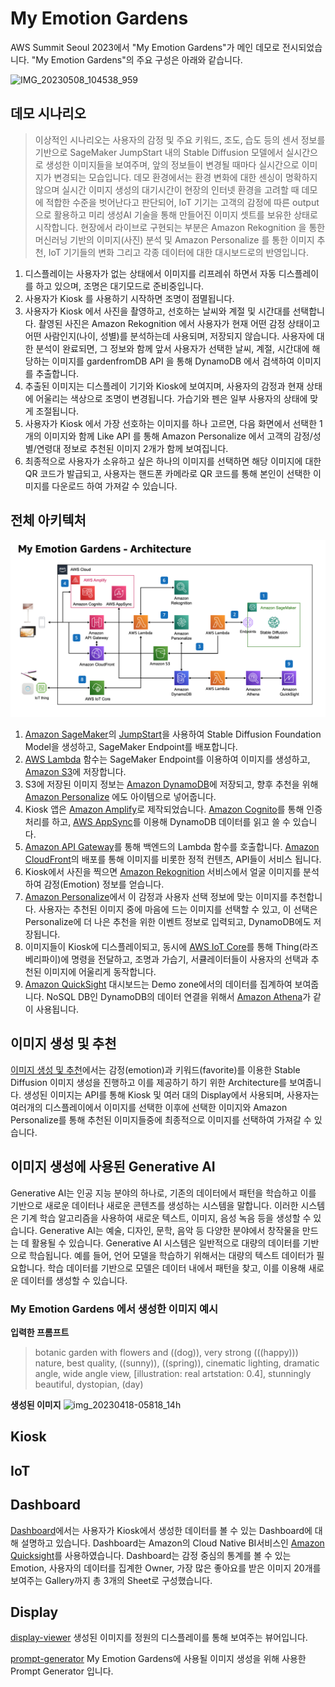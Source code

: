# My Emotion Gardens 

AWS Summit Seoul 2023에서 "My Emotion Gardens"가 메인 데모로 전시되었습니다. "My Emotion Gardens"의 주요 구성은 아래와 같습니다.

![IMG_20230508_104538_959](https://user-images.githubusercontent.com/52392004/236716359-1fffda3f-4cbf-4f34-b002-d0a334c5e08a.jpg)

## 데모 시나리오

> 이상적인 시나리오는 사용자의 감정 및 주요 키워드, 조도, 습도 등의 센서 정보를 기반으로 SageMaker JumpStart 내의 Stable Diffusion 모델에서 실시간으로 생성한 이미지들을 보여주며, 앞의 정보들이 변경될 때마다 실시간으로 이미지가 변경되는 모습입니다. 데모 환경에서는 환경 변화에 대한 센싱이 명확하지 않으며 실시간 이미지 생성의 대기시간이 현장의 인터넷 환경을 고려할 때 데모에 적합한 수준을 벗어난다고 판단되어, IoT 기기는 고객의 감정에 따른 output 으로 활용하고 미리 생성AI 기술을 통해 만들어진 이미지 셋트를 보유한 상태로 시작합니다. 현장에서 라이브로 구현되는 부분은 Amazon Rekognition 을 통한 머신러닝 기반의 이미지(사진) 분석 및 Amazon Personalize 를 통한 이미지 추천, IoT 기기들의 변화 그리고 각종 데이터에 대한 대시보드로의 반영입니다.

1. 디스플레이는 사용자가 없는 상태에서 이미지를 리프레쉬 하면서 자동 디스플레이를 하고 있으며, 조명은 대기모드로 준비중입니다. 
2. 사용자가 Kiosk 를 사용하기 시작하면 조명이 점멸됩니다.
3. 사용자가 Kiosk 에서 사진을 촬영하고, 선호하는 날씨와 계절 및 시간대를 선택합니다. 촬영된 사진은 Amazon Rekognition 에서 사용자가 현재 어떤 감정 상태이고 어떤 사람인지(나이, 성별)를 분석하는데 사용되며, 저장되지 않습니다. 사용자에 대한 분석이 완료되면, 그 정보와 함께 앞서 사용자가 선택한 날씨, 계절, 시간대에 해당하는 이미지를 gardenfromDB API 을 통해 DynamoDB 에서 검색하여 이미지를 추출합니다.
4. 추출된 이미지는 디스플레이 기기와 Kiosk에 보여지며, 사용자의 감정과 현재 상태에 어울리는 색상으로 조명이 변경됩니다. 가습기와 펜은 일부 사용자의 상태에 맞게 조절됩니다.
5. 사용자가 Kiosk 에서 가장 선호하는 이미지를 하나 고르면, 다음 화면에서 선택한 1개의 이미지와 함께 Like API 를 통해 Amazon Personalize 에서 고객의 감정/성별/연령대 정보로 추천된 이미지 2개가 함께 보여집니다.
6. 최종적으로 사용자가 소유하고 싶은 하나의 이미지를 선택하면 해당 이미지에 대한 QR 코드가 발급되고, 사용자는 핸드폰 카메라로 QR 코드를 통해 본인이 선택한 이미지를 다운로드 하여 가져갈 수 있습니다.


## 전체 아키텍처
![2023 AWS Summit Seoul_MyEmotionGardens_Architecture](./images/MyEmotionGardens_Architecture.png)

1. [Amazon SageMaker](https://aws.amazon.com/ko/sagemaker/)의 [JumpStart](https://aws.amazon.com/ko/sagemaker/jumpstart/)을 사용하여 Stable Diffusion Foundation Model을 생성하고, SageMaker Endpoint를 배포합니다.
2. [AWS Lambda](https://aws.amazon.com/ko/lambda/) 함수는 SageMaker Endpoint를 이용하여 이미지를 생성하고, [Amazon S3](https://aws.amazon.com/ko/s3/)에 저장합니다.
3. S3에 저장된 이미지 정보는 [Amazon DynamoDB](https://aws.amazon.com/ko/dynamodb/)에 저장되고, 향후 추천을 위해 [Amazon Personalize](https://aws.amazon.com/ko/personalize/) 에도 아이템으로 넣어줍니다.
4. Kiosk 앱은 [Amazon Amplify](https://aws.amazon.com/ko/amplify/)로 제작되었습니다. [Amazon Cognito](https://aws.amazon.com/ko/cognito/)를 통해 인증 처리를 하고, [AWS AppSync](https://aws.amazon.com/ko/appsync/)를 이용해 DynamoDB 데이터를 읽고 쓸 수 있습니다.
5. [Amazon API Gateway](https://aws.amazon.com/ko/api-gateway/)를 통해 백엔드의 Lambda 함수를 호출합니다. [Amazon CloudFront](https://aws.amazon.com/ko/cloudfront/)의 배포를 통해 이미지를 비롯한 정적 컨텐츠, API들이 서비스 됩니다. 
6. Kiosk에서 사진을 찍으면 [Amazon Rekognition](https://aws.amazon.com/ko/rekognition/) 서비스에서 얼굴 이미지를 분석하여 감정(Emotion) 정보를 얻습니다.
7. [Amazon Personalize](https://aws.amazon.com/ko/personalize/)에서 이 감정과 사용자 선택 정보에 맞는 이미지를 추천합니다. 사용자는 추천된 이미지 중에 마음에 드는 이미지를 선택할 수 있고, 이 선택은 Personalize에 더 나은 추천을 위한 이벤트 정보로 입력되고, DynamoDB에도 저장됩니다. 
8. 이미지들이 Kiosk에 디스플레이되고, 동시에 [AWS IoT Core](https://aws.amazon.com/ko/iot-core/)를 통해 Thing(라즈베리파이)에 명령을 전달하고, 조명과 가습기, 서큘레이터들이 사용자의 선택과 추천된 이미지에 어울리게 동작합니다.
9. [Amazon QuickSight](https://aws.amazon.com/ko/quicksight/) 대시보드는 Demo zone에서의 데이터를 집계하여 보여줍니다. NoSQL DB인 DynamoDB의 데이터 연결을 위해서 [Amazon Athena](https://aws.amazon.com/ko/athena/)가 같이 사용됩니다. 


## 이미지 생성 및 추천

[이미지 생성 및 추천](https://github.com/aws-samples/generative-ai-demo-using-amazon-sagemaker-jumpstart-kr/tree/main/AWS-Summit-Seoul-2023/image-generation-and-recommendation)에서는 감정(emotion)과 키워드(favorite)를 이용한 Stable Diffusion 이미지 생성을 진행하고 이를 제공하기 하기 위한 Architecture를 보여줍니다. 생성된 이미지는 API를 통해 Kiosk 및 여러 대의 Display에서 사용되며, 사용자는 여러개의 디스플레이에서 이미지를 선택한 이후에 선택한 이미지와 Amazon Personalize를 통해 추천된 이미지들중에 최종적으로 이미지를 선택하여 가져갈 수 있습니다. 

## 이미지 생성에 사용된 Generative AI
Generative AI는 인공 지능 분야의 하나로, 기존의 데이터에서 패턴을 학습하고 이를 기반으로 새로운 데이터나 새로운 콘텐츠를 생성하는 시스템을 말합니다. 이러한 시스템은 기계 학습 알고리즘을 사용하여 새로운 텍스트, 이미지, 음성 녹음 등을 생성할 수 있습니다. Generative AI는 예술, 디자인, 문학, 음악 등 다양한 분야에서 창작물을 만드는 데 활용될 수 있습니다. Generative AI 시스템은 일반적으로 대량의 데이터를 기반으로 학습됩니다. 예를 들어, 언어 모델을 학습하기 위해서는 대량의 텍스트 데이터가 필요합니다. 학습 데이터를 기반으로 모델은 데이터 내에서 패턴을 찾고, 이를 이용해 새로운 데이터를 생성할 수 있습니다.

### My Emotion Gardens 에서 생성한 이미지 예시

**입력한 프롬프트**
> botanic garden with flowers and ((dog)), very strong (((happy))) nature, best quality, ((sunny)), ((spring)), cinematic lighting, dramatic angle, wide angle view, [illustration: real artstation: 0.4], stunningly beautiful, dystopian, (day)


**생성된 이미지**
![img_20230418-05818_14h](https://github.com/aws-samples/generative-ai-demo-using-amazon-sagemaker-jumpstart-kr/assets/1788481/68694742-4490-4d80-b8c7-748195ffe20b)

## Kiosk

## IoT 

## Dashboard
[Dashboard](./dashboard)에서는 사용자가 Kiosk에서 생성한 데이터를 볼 수 있는 Dashboard에 대해 설명하고 있습니다. Dashboard는 Amazon의 Cloud Native BI서비스인 [Amazon Quicksight](https://aws.amazon.com/ko/quicksight/)를 사용하였습니다. Dashboard는 감정 중심의 통계를 볼 수 있는 Emotion, 사용자의 데이터를 집계한 Owner, 가장 많은 좋아요를 받은 이미지 20개를 보여주는 Gallery까지 총 3개의 Sheet로 구성했습니다.

## Display

[display-viewer](./display-viewer) 생성된 이미지를 정원의 디스플레이를 통해 보여주는 뷰어입니다.

[prompt-generator](./prompt-generator) My Emotion Gardens에 사용될 이미지 생성을 위해 사용한 Prompt Generator 입니다. 

